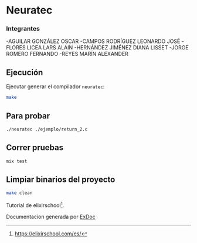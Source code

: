 # Neuratec

### Integrantes

-AGUILAR GONZÁLEZ OSCAR
-CAMPOS RODRÍGUEZ LEONARDO JOSÉ
-FLORES LICEA LARS ALAIN
-HERNÁNDEZ JIMÉNEZ DIANA LISSET
-JORGE ROMERO FERNANDO
-REYES MARÍN ALEXANDER


## Ejecución

Ejecutar generar el compilador `neuratec`:

```zsh
make
```

Para probar
---

```zsh
./neuratec ./ejemplo/return_2.c
```

Correr pruebas
---

```zsh
mix test
```

Limpiar binarios del proyecto
---

```zsh
make clean
```




Tutorial de elixirschool[^1].


Documentacion generada por [ExDoc](https://github.com/elixir-lang/ex_doc)

[^1]: https://elixirschool.com/es/
